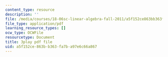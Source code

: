 ```yaml
---
content_type: resource
description: ''
file: /media/courses/18-06sc-linear-algebra-fall-2011/a5f152ce863bb363fa7ba97e6c66a867_FzncDO1eSNI.pdf
file_type: application/pdf
learning_resource_types: []
ocw_type: OCWFile
resourcetype: Document
title: 3play pdf file
uid: a5f152ce-863b-b363-fa7b-a97e6c66a867
---
```

